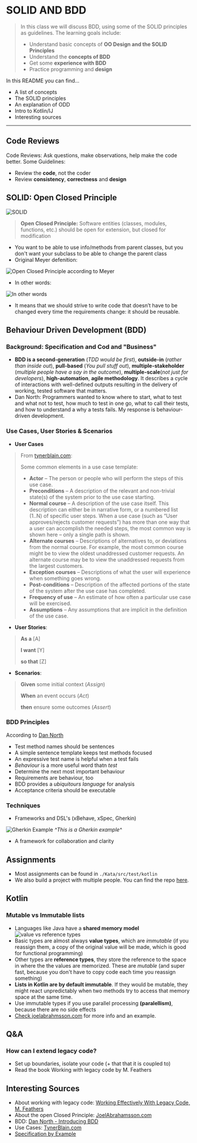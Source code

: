 # SOLID AND BDD

>In this class we will discuss BDD, using some of the SOLID principles as guidelines. The learning goals include:
>* Understand basic concepts of **OO Design and the SOLID Principles**
>* Understand the **concepts of BDD**
>* Get some **experience with BDD**
>* Practice programming and **design**

In this README you can find...

* A list of concepts
* The SOLID principles
* An explanation of ODD
* Intro to Kotlin/IJ
* Interesting sources

<hr/>

## Code Reviews
Code Reviews: Ask questions, make observations, help make the code better. Some Guidelines: 
* Review the **code**, not the coder
* Review **consistency**, **correctness** and **design**

## SOLID: Open Closed Principle

![SOLID](https://camo.githubusercontent.com/f957260233b36b58a6732cbc254febf4eabb1db6/687474703a2f2f77616c6c2d736b696c6c732e636f6d2f77702d636f6e74656e742f75706c6f6164732f323031332f31322f736f6c69642d4f4f505f77616c6c2d736b696c6c732e6a7067)

> **Open Closed Principle:** Software entities (classes, modules, functions, etc.) should be open for extension, but closed for modification

* You want to be able to use info/methods from parent classes, but you don't want your subclass to be able to change the parent class
* Original Meyer defenition:

![Open Closed Principle according to Meyer](https://image.slidesharecdn.com/softwareengineeringprinciplesmarcellothiry-151116193841-lva1-app6892/95/software-engineering-principles-marcello-thiry-55-638.jpg?cb=1447702857)

* In other words:

![In other words](https://image.slidesharecdn.com/obbjectorienteddesignsolidprinciples-12758863409589-phpapp02/95/object-oriented-design-solid-principles-24-728.jpg?cb=1279973465)

* It means that we should strive to write code that doesn’t have to be changed every time the requirements change: it should be reusable.


## Behaviour Driven Development (BDD)
### Background: Specification and Cod and "Business"
 * **BDD is a second-generation** (*TDD would be first*), **outside-in** (*rather than inside out*), **pull-based** (*You pull stuff out*), **multiple-stakeholder** (*multiple people have a say in the outcome*), **multiple-scale**(*not just for developers*), **high-automation**, **agile methodology**. It describes a cycle of interactions with well-defined outputs resulting in the delivery of working, tested software that matters.
 * Dan North: Programmers wanted to know where to start, what to test and what not to test, how much to test in one go, what to call their tests, and how to understand a why a tests fails. My response is behaviour-driven development.
### Use Cases, User Stories & Scenarios
* **User Cases**
> From [tynerblain.com](http://tynerblain.com/blog/2007/04/09/sample-use-case-example/):
>
>Some common elements in a use case template:
> * **Actor** – The person or people who will perform the steps of this use case.
> * **Preconditions** – A description of the relevant and non-trivial state(s) of the system prior to the use case starting.
> * **Normal course** – A description of the use case itself. This description can either be in narrative form, or a numbered list (1..N) of specific user steps. When a use case (such as “User approves/rejects customer requests”) has more than one way that a user can accomplish the needed steps, the most common way is shown here – only a single path is shown.
> * **Alternate courses** – Descriptions of alternatives to, or deviations from the normal course. For example, the most common course might be to view the oldest unaddressed customer requests. An alternate course may be to view the unaddressed requests from the largest customers.
> * **Exception courses** – Descriptions of what the user will experience when something goes wrong.
> * **Post-conditions** – Description of the affected portions of the state of the system after the use case has completed.
> * **Frequency of use** – An estimate of how often a particular use case will be exercised.
> * **Assumptions** – Any assumptions that are implicit in the definition of the use case.
* **User Stories**: 
> **As a** [A]
>
> **I want** [Y]
>
> **so that** [Z]
* **Scenarios**:
> **Given** some initial context (*Assign*)
>
> **When** an event occurs (*Act*)
>
> **then** ensure some outcomes (*Assert*)

### BDD Principles
According to [Dan North](https://dannorth.net/introducing-bdd/)
* Test method names should be sentences
* A simple sentence template keeps test methods focused
* An expressive test name is helpful when a test fails
* *Behaviour* is a more useful word thatn *test*
* Determine the next most important behaviour
* Requirements are behaviour, too
* BDD provides a *ubiquitours language* for analysis
* Acceptance criteria should be executable

### Techniques
* Frameworks and DSL's (xBehave, xSpec, Gherkin)

![Gherkin Example](https://qph.fs.quoracdn.net/main-qimg-28435b52a9e1943d397b6cc1c5745f4d)
*^This  is a Gherkin example^*

* A framework for collaboration and clarity

## Assignments
* Most assignments can be found in `./Kata/src/test/kotlin`
* We also build a project with multiple people. You can find the repo [here]().

## Kotlin
### Mutable vs Immutable lists
* Languages like Java have a **shared memory model**
![value vs reference types](https://i.stack.imgur.com/drQLh.jpg)
* Basic types are almost always **value types**, which are *immutable* (if you reassign them, a copy of the original value will be made, which is good for functional programming)
* Other types are **reference types**, they store the reference to the space in where the the values are memorized. These are *mutable* (and super fast, because you don't have to copy code each time you reassign something)
* **Lists in Kotlin are by default immutable**. If they would be mutable, they might react unpredictably when two methods try to access that memory space at the same time.
* Use immutable types if you use parallel processing **(paralellism)**, because there are no side effects
* [Check joelabrahmsson.com](http://joelabrahamsson.com/a-simple-example-of-the-openclosed-principle/) for more info and an example.

## Q&A
### How can I extend legacy code?
* Set up boundaries, isolate your code (+ that that it is coupled to)
* Read the book Working with legacy code by M. Feathers


## Interesting Sources
* About working with legacy code: [Working Effectively With Legacy Code, M. Feathers](https://www.goodreads.com/book/show/44919.Working_Effectively_with_Legacy_Code)
* About the open Closed Principle: [JoelAbrahamsson.com](http://joelabrahamsson.com/a-simple-example-of-the-openclosed-principle/)
* BDD: [Dan North - Introducing BDD](https://dannorth.net/introducing-bdd/)
* Use Cases: [TynerBlain.com](http://tynerblain.com/blog/2007/04/09/sample-use-case-example/)
* [Specification by Example](https://www.thoughtworks.com/insights/blog/specification-example)


